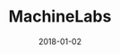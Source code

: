 ---
layout: site
title: "MachineLabs"
date: 2018-01-02
categories: [community]
version: 5.1.0
major: 5
minor: 1
patch: 0
slug: machinelabs
link: https://machinelabs.ai/
submitter: lpolepeddi
permalink: /sites/:slug
---